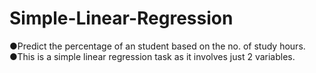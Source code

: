 # Simple-Linear-Regression
●Predict the percentage of an student based on the no. of study hours. 
●This is a simple linear  regression task as it involves just 2 variables.
